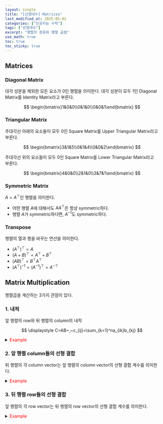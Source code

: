```yaml
---
layout: single
title: "[선형대수] Matrices"
last_modified_at: 2025-05-01
categories: ["인공지능 수학"]
tags: ["선형대수"]
excerpt: "행렬의 종류와 행렬 곱셈"
use_math: true
toc: true
toc_sticky: true
---
```


## Matrices
### Diagonal Matrix
대각 성분을 제외한 모든 요소가 0인 행렬을 의미한다.
대각 성분이 모두 1인 Diagonal Matrix를 Identity Matrix라고 부른다.

$$
\begin{bmatrix}1&0&0\\0&1&0\\0&0&1\end{bmatrix}
$$

### Triangular Matrix
주대각선 아래의 요소들이 모두 0인 Square Matrix를 Upper Triangular Matrix라고 부른다.

$$
\begin{bmatrix}3&1&5\\0&1&4\\0&0&2\end{bmatrix}
$$

주대각선 위의 요소들이 모두 0인 Square Matrix를 Lower Triangular Matrix라고 부른다.

$$
\begin{bmatrix}4&0&0\\2&1&0\\3&7&1\end{bmatrix}
$$

### Symmetric Matrix
$A=A^\top$인 행렬을 의미한다.
- 어떤 행렬 $A$에 대해서도 $AA^\top$은 항상 symmetric하다.
- 행렬 $A$가 symmetric하다면, $A^{-1}$도 symmetric하다.

### Transpose
행렬의 열과 행을 바꾸는 연산을 의미한다.

- $(A^\top)^\top=A$
- $(A+B)^\top=A^\top+B^\top$
- $(AB)^\top=B^\top A^\top$
- $(A^\top)^{-1}=(A^{-1})^\top=A^{-\top}$

## Matrix Multiplication

행렬곱을 계산하는 3가지 관점이 있다.

### 1. 내적
앞 행렬의 row와 뒤 행렬의 column의 내적

$$
\displaystyle C=AB~,~c_{ij}=\sum_{k=1}^na_{ik}b_{kj}
$$

<details>
<summary><font color='red'>Example</font></summary>
<div markdown="1">

<center><img src='{{"/assets/images/인공지능수학/1-1. Figure4.png" | relative_url}}' width="50%"></center>

---

- $c_{11}=a_{11}b_{11}+a_{12}b_{21}+a_{13}b_{31}~\rightarrow~4=0\cdot1+1\cdot4+0\cdot7$
- $c_{12}=a_{11}b_{12}+a_{12}b_{22}+a_{13}b_{32}~\rightarrow~5=0\cdot2+1\cdot5+0\cdot8$
- $c_{21}=a_{21}b_{11}+a_{22}b_{21}+a_{23}b_{31}~\rightarrow~6=2\cdot1+1\cdot4+0\cdot7$

</div>
</details>

### 2. 앞 행렬 column들의 선형 결합

뒤 행렬의 각 column vector는 앞 행렬의 column vector의 선형 결합 계수를 의미한다.

<details>
<summary><font color='red'>Example</font></summary>
<div markdown="1">

<center><img src='{{"/assets/images/인공지능수학/1-1. Figure5.png" | relative_url}}' width="50%"></center>

---

$$
\mathbf{a}_1=\begin{bmatrix}1\\4\\7\end{bmatrix}
$$
라고 했을 때,
- $$
    \mathbf{a}_1=\begin{bmatrix}1\\4\\7\end{bmatrix}
    $$
- $[0~2~0]^\top: 0\cdot c_1+2\cdot c_2+0\cdot c_3=[4~10~16]^\top$
- $[1~1~0]^\top: 1\cdot c_1+1\cdot c_2+0\cdot c_3=[3~9~15]^\top$
- $[0~0~1]^\top: 0\cdot c_1+0\cdot c_2+1\cdot c_3=[3~6~9]^\top$

</div>
</details>

### 3. 뒤 행렬 row들의 선형 결합

앞 행렬의 각 row vector는 뒤 행렬의 row vector의 선형 결합 계수를 의미한다.

<details>
<summary><font color='red'>Example</font></summary>
<div markdown="1">

---

<center><img src='{{"/assets/images/인공지능수학/1-1. Figure6.png" | relative_url}}' width="50%"></center>

- $[0~1~0]: 0\cdot r_1+1\cdot r_2+0\cdot r_3=[4~5~6]$
- $[2~1~0]: 2\cdot r_1+1\cdot r_2+0\cdot r_3=[6~9~12]^\top$
- $[0~0~1]: 0\cdot r_1+0\cdot r_2+1\cdot r_3=[7~8~9]^\top$

</div>
</details>
